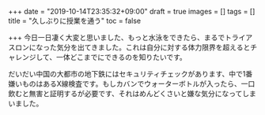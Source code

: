 +++
date = "2019-10-14T23:35:32+09:00"
draft = true
images = []
tags = []
title = "久しぶりに授業を通う"
toc = false

+++
今日一日凄く大変と思いました、もっと水泳をできたら、まるでトライアスロンになった気分を出てきました。これは自分に対する体力限界を超えるとチャレンジして、一体どこまでにできるのを知りたいです。

だいだい中国の大都市の地下鉄にはセキュリティチェックがあります、中で1番嫌いものはあるX線検査です。もしカバンでウォーターボトルが入ったら、一口飲むと無害と証明するが必要です、それはめんどくさいと嫌な気分になってしまいました。